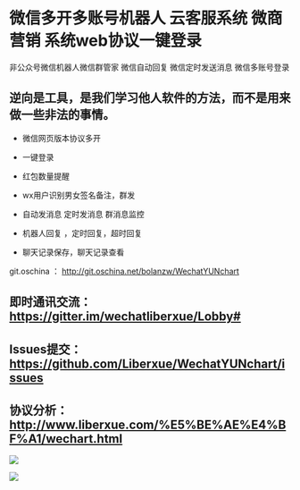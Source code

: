 # 微信多开多账号机器人 云客服系统 微商营销 系统web协议一键登录
非公众号微信机器人微信群管家  微信自动回复 微信定时发送消息 微信多账号登录

## 逆向是工具，是我们学习他人软件的方法，而不是用来做一些非法的事情。

- 微信网页版本协议多开
 
- 一键登录
 
- 红包数量提醒
 
- wx用户识别男女签名备注，群发
 
- 自动发消息 定时发消息 群消息监控
 
- 机器人回复 ，定时回复，超时回复
 
- 聊天记录保存，聊天记录查看
 
git.oschina ： http://git.oschina.net/bolanzw/WechatYUNchart

 
 
## 即时通讯交流：https://gitter.im/wechatliberxue/Lobby#
 
## Issues提交：https://github.com/Liberxue/WechatYUNchart/issues 
 
## 协议分析：http://www.liberxue.com/%E5%BE%AE%E4%BF%A1/wechart.html
 
 
![](http://ot1cc1u9t.bkt.clouddn.com/17-7-13/99226513.jpg)


![](http://ot1cc1u9t.bkt.clouddn.com/17-7-13/16191614.jpg)

